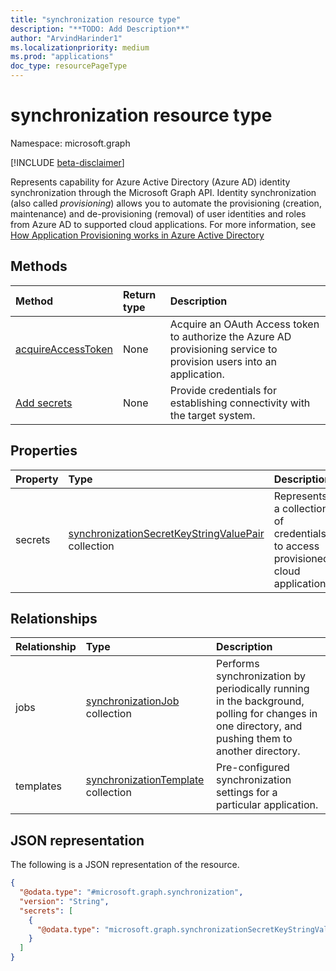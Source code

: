 ```yaml
---
title: "synchronization resource type"
description: "**TODO: Add Description**"
author: "ArvindHarinder1"
ms.localizationpriority: medium
ms.prod: "applications"
doc_type: resourcePageType
---
```


# synchronization resource type

Namespace: microsoft.graph

[!INCLUDE [beta-disclaimer](../../includes/beta-disclaimer.md)]

Represents capability for Azure Active Directory (Azure AD) identity synchronization through the Microsoft Graph API. Identity synchronization (also called *provisioning*) allows you to automate the provisioning (creation, maintenance) and de-provisioning (removal) of user identities and roles from Azure AD to supported cloud applications. For more information, see [How Application Provisioning works in Azure Active Directory](/azure/active-directory/app-provisioning/how-provisioning-works)

## Methods


|Method|Return type|Description|
|:---|:---|:---|
|[acquireAccessToken](../api/synchronization-synchronization-acquireaccesstoken.md)|None| Acquire an OAuth Access token to authorize the Azure AD provisioning service to provision users into an application. |
|[Add secrets](../api/synchronization-synchronization-secrets.md)|None| Provide credentials for establishing connectivity with the target system. |

<!--
|Method|Return type|Description|
|:---|:---|:---|
|[List synchronizations](../api/synchronization-synchronization-list.md)|[synchronization](../resources/synchronization-synchronization.md) collection|Get a list of the [synchronization](../resources/synchronization-synchronization.md) objects and their properties.|
|[Create synchronization](../api/synchronization-serviceprincipal-post-synchronization.md)|[synchronization](../resources/synchronization-synchronization.md)|Create a new [synchronization](../resources/synchronization-synchronization.md) object.|
|[Get synchronization](../api/synchronization-synchronization-get.md)|[synchronization](../resources/synchronization-synchronization.md)|Read the properties and relationships of a [synchronization](../resources/synchronization-synchronization.md) object.|
|[Update synchronization](../api/synchronization-synchronization-update.md)|[synchronization](../resources/synchronization-synchronization.md)|Update the properties of a [synchronization](../resources/synchronization-synchronization.md) object.|
|[Delete synchronization](../api/synchronization-synchronization-delete.md)|None|Deletes a [synchronization](../resources/synchronization-synchronization.md) object.|
|[Ping](../api/synchronization-synchronization-ping.md)|String|**TODO: Add Description**|
|[acquireAccessToken](../api/synchronization-synchronization-acquireaccesstoken.md)|None|**TODO: Add Description**|
|[List jobs](../api/synchronization-synchronization-list-jobs.md)|[synchronizationJob](../resources/synchronization-synchronizationjob.md) collection|Get the synchronizationJob resources from the jobs navigation property.|
|[Create synchronizationJob](../api/synchronization-synchronization-post-jobs.md)|[synchronizationJob](../resources/synchronization-synchronizationjob.md)|Create a new synchronizationJob object.|
|[List templates](../api/synchronization-synchronization-list-templates.md)|[synchronizationTemplate](../resources/synchronization-synchronizationtemplate.md) collection|Get the synchronizationTemplate resources from the templates navigation property.|
|[Create synchronizationTemplate](../api/synchronization-synchronization-post-templates.md)|[synchronizationTemplate](../resources/synchronization-synchronizationtemplate.md)|Create a new synchronizationTemplate object.|
-->

## Properties
|Property|Type|Description|
|:---|:---|:---|
|secrets|[synchronizationSecretKeyStringValuePair](synchronization-synchronizationsecretkeystringvaluepair.md) collection| Represents a collection of credentials to access provisioned cloud applications.|

## Relationships
|Relationship|Type|Description|
|:---|:---|:---|
|jobs|[synchronizationJob](../resources/synchronization-synchronizationjob.md) collection| Performs synchronization by periodically running in the background, polling for changes in one directory, and pushing them to another directory.|
|templates|[synchronizationTemplate](../resources/synchronization-synchronizationtemplate.md) collection| Pre-configured synchronization settings for a particular application.|

## JSON representation
The following is a JSON representation of the resource.
<!-- {
  "blockType": "resource",
  "keyProperty": "id",
  "@odata.type": "microsoft.graph.synchronization",
  "openType": false
}
-->
``` json
{
  "@odata.type": "#microsoft.graph.synchronization",
  "version": "String",
  "secrets": [
    {
      "@odata.type": "microsoft.graph.synchronizationSecretKeyStringValuePair"
    }
  ]
}
```

